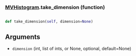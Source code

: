 ### [MVHistogram](MVHistogram.md).take_dimension (function)


```py

def take_dimension(self, dimension=None)

```



Arguments
----------
* `dimension` (int, list of ints, or None, optional, default=None)

